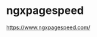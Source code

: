 # ngxpagespeed

<!--
ID: 3f36ea64-f742-4acf-9c4d-367d706329ce
Status: draft
Date: 2020-07-29T19:51:47
Modified: 2020-07-29T19:51:47
wp_id: 1100
-->

https://www.ngxpagespeed.com/
